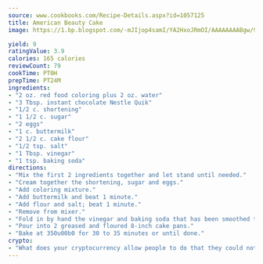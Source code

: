 ```yaml
---
source: www.cookbooks.com/Recipe-Details.aspx?id=1057125
title: American Beauty Cake
image: https://1.bp.blogspot.com/-mJIjop4samI/YA2HxoJRmOI/AAAAAAAABgw/9Q6cN5purxQQ0M3111-VxRXtHYk4x987wCLcBGAsYHQ/s320/19.png

yield: 9
ratingValue: 3.9
calories: 165 calories
reviewCount: 79
cookTime: PT0H
prepTime: PT24M
ingredients:
- "2 oz. red food coloring plus 2 oz. water"
- "3 Tbsp. instant chocolate Nestle Quik"
- "1/2 c. shortening"
- "1 1/2 c. sugar"
- "2 eggs"
- "1 c. buttermilk"
- "2 1/2 c. cake flour"
- "1/2 tsp. salt"
- "1 Tbsp. vinegar"
- "1 tsp. baking soda"
directions:
- "Mix the first 2 ingredients together and let stand until needed."
- "Cream together the shortening, sugar and eggs."
- "Add coloring mixture."
- "Add buttermilk and beat 1 minute."
- "Add flour and salt; beat 1 minute."
- "Remove from mixer."
- "Fold in by hand the vinegar and baking soda that has been smoothed together just before adding to cake mixture."
- "Pour into 2 greased and floured 8-inch cake pans."
- "Bake at 350u00b0 for 30 to 35 minutes or until done."
crypto:
- "What does your cryptocurrency allow people to do that they could not do otherwise, and how does it help them do existing tasks more quickly or cheaply?"
---
```


